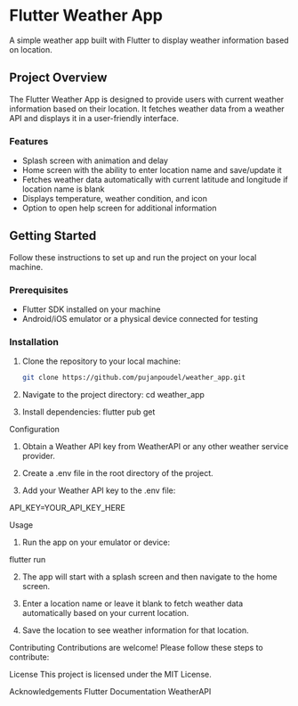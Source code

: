 # Flutter Weather App

A simple weather app built with Flutter to display weather information based on location.

## Project Overview

The Flutter Weather App is designed to provide users with current weather information based on their location. It fetches weather data from a weather API and displays it in a user-friendly interface.

### Features

- Splash screen with animation and delay
- Home screen with the ability to enter location name and save/update it
- Fetches weather data automatically with current latitude and longitude if location name is blank
- Displays temperature, weather condition, and icon
- Option to open help screen for additional information

## Getting Started

Follow these instructions to set up and run the project on your local machine.

### Prerequisites

- Flutter SDK installed on your machine
- Android/iOS emulator or a physical device connected for testing

### Installation

1. Clone the repository to your local machine:
   ```bash
   git clone https://github.com/pujanpoudel/weather_app.git

2. Navigate to the project directory:
cd weather_app

3. Install dependencies:
flutter pub get

Configuration
1. Obtain a Weather API key from WeatherAPI or any other weather service provider.

2. Create a .env file in the root directory of the project.

3. Add your Weather API key to the .env file:

API_KEY=YOUR_API_KEY_HERE

Usage
1. Run the app on your emulator or device:

flutter run

2. The app will start with a splash screen and then navigate to the home screen.

3. Enter a location name or leave it blank to fetch weather data automatically based on your current location.

4. Save the location to see weather information for that location.

Contributing
Contributions are welcome! Please follow these steps to contribute:

License
This project is licensed under the MIT License.

Acknowledgements
Flutter Documentation
WeatherAPI
